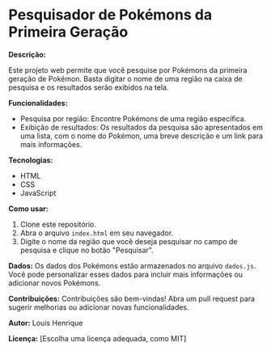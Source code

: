 # Pesquisador de Pokémons da Primeira Geração

**Descrição:**

Este projeto web permite que você pesquise por Pokémons da primeira geração de Pokémon. Basta digitar o nome de uma região na caixa de pesquisa e os resultados serão exibidos na tela.

**Funcionalidades:**
* Pesquisa por região: Encontre Pokémons de uma região específica.
* Exibição de resultados: Os resultados da pesquisa são apresentados em uma lista, com o nome do Pokémon, uma breve descrição e um link para mais informações.

**Tecnologias:**
* HTML
* CSS
* JavaScript

**Como usar:**
1. Clone este repositório.
2. Abra o arquivo `index.html` em seu navegador.
3. Digite o nome da região que você deseja pesquisar no campo de pesquisa e clique no botão "Pesquisar".

**Dados:**
Os dados dos Pokémons estão armazenados no arquivo `dados.js`. Você pode personalizar esses dados para incluir mais informações ou adicionar novos Pokémons.

**Contribuições:**
Contribuições são bem-vindas! Abra um pull request para sugerir melhorias ou adicionar novas funcionalidades.

**Autor:**
Louis Henrique

**Licença:**
[Escolha uma licença adequada, como MIT]
